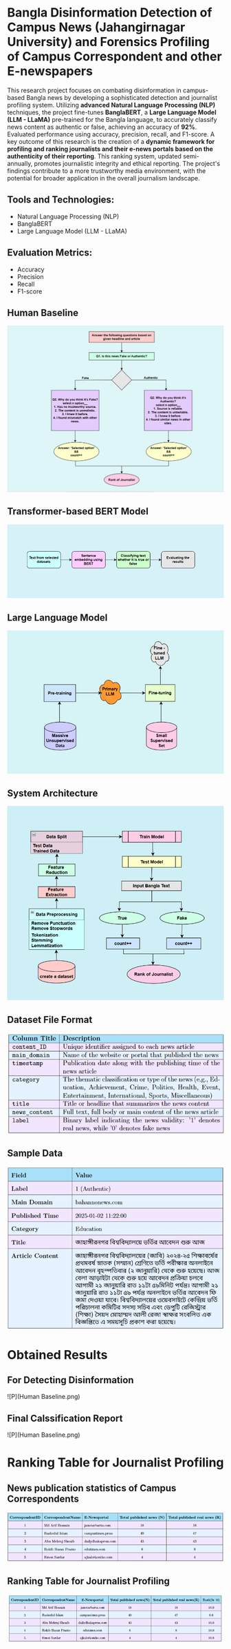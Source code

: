 # Bangla Disinformation Detection of Campus News (Jahangirnagar University) and Forensics Profiling of Campus Correspondent and other E-newspapers

This research project focuses on combating disinformation in campus-based Bangla news by developing a sophisticated detection and journalist profiling system. Utilizing **advanced Natural Language Processing (NLP)** techniques, the project fine-tunes **BanglaBERT**, a **Large Language Model (LLM - LLaMA)** pre-trained for the Bangla language, to accurately classify news content as authentic or false, achieving an accuracy of **92%**. Evaluated performance using accuracy, precision, recall, and F1-score. A key outcome of this research is the creation of a **dynamic framework for profiling and ranking journalists and their e-news portals based on the authenticity of their reporting**. This ranking system, updated semi-annually, promotes journalistic integrity and ethical reporting. The project's findings contribute to a more trustworthy media environment, with the potential for broader application in the overall journalism landscape.

## Tools and Technologies:

* Natural Language Processing (NLP)
* BanglaBERT
* Large Language Model (LLM - LLaMA)

## Evaluation Metrics:

* Accuracy
* Precision
* Recall
* F1-score

## Human Baseline
![P](HumanBaseline.png)

## Transformer-based BERT Model
![P](BERTmechanism.png)

## Large Language Model
![P](LLMmechanism.png)

## System Architecture
![P](SystemArchitecture.png)

## Dataset File Format
![P](DatasetFileFormat.png)

## Sample Data
![P](SampleData.png)

# Obtained Results

## For Detecting Disinformation
![P](Human Baseline.png)

## Final Calssification Report
![P](Human Baseline.png)

# Ranking Table for Journalist Profiling

## News publication statistics of Campus Correspondents
![P](NewspublicationstatisticsofCampusCorrespondents.png)

## Ranking Table for Journalist Profiling
![P](RankingTableforJournalistProfiling.png)







